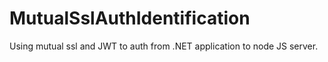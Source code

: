 # MutualSslAuthIdentification
Using mutual ssl and JWT to auth from .NET application to node JS server.
